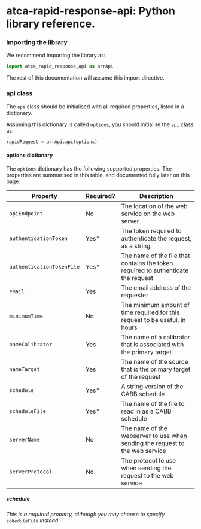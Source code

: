 # atca-rapid-response-api: Python library reference.

### Importing the library

We recommend importing the library as:

```python
import atca_rapid_response_api as arrApi
```

The rest of this documentation will assume this import directive.

### api class

The `api` class should be initialised with all required
properties, listed in a dictionary.

Assuming this dictionary is called `options`, you should
initialise the `api` class as:

```python
rapidRequest = arrApi.api(options)
```

#### options dictionary

The `options` dictionary has the following supported properties.
The properties are summarised in this table, and documented
fully later on this page.

| Property | Required? | Description |
| --- | --- | --- |
| `apiEndpoint` | No | The location of the web service on the web server |
| `authenticationToken` | Yes* | The token required to authenticate the request, as a string |
| `authenticationTokenFile` | Yes* | The name of the file that contains the token required to authenticate the request |
| `email` | Yes | The email address of the requester |
| `minimumTime` | No | The minimum amount of time required for this request to be useful, in hours |
| `nameCalibrator` | Yes | The name of a calibrator that is associated with the primary target |
| `nameTarget` | Yes | The name of the source that is the primary target of the request |
| `schedule` | Yes* | A string version of the CABB schedule |
| `scheduleFile` | Yes* | The name of the file to read in as a CABB schedule |
| `serverName` | No | The name of the webserver to use when sending the request to the web service |
| `serverProtocol` | No | The protocol to use when sending the request to the web service |


##### schedule

*This is a required property, although you may choose to
specify `scheduleFile` instead.*

